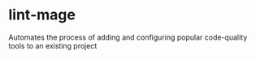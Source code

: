 # lint-mage
Automates the process of adding and configuring popular code-quality tools to an existing project
